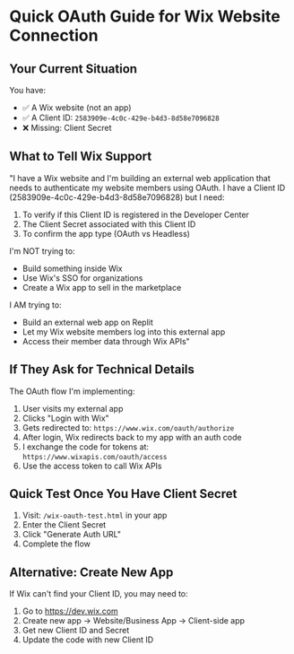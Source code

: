 # Quick OAuth Guide for Wix Website Connection

## Your Current Situation

You have:
- ✅ A Wix website (not an app)
- ✅ A Client ID: `2583909e-4c0c-429e-b4d3-8d58e7096828`
- ❌ Missing: Client Secret

## What to Tell Wix Support

"I have a Wix website and I'm building an external web application that needs to authenticate my website members using OAuth. I have a Client ID (2583909e-4c0c-429e-b4d3-8d58e7096828) but I need:

1. To verify if this Client ID is registered in the Developer Center
2. The Client Secret associated with this Client ID
3. To confirm the app type (OAuth vs Headless)

I'm NOT trying to:
- Build something inside Wix
- Use Wix's SSO for organizations
- Create a Wix app to sell in the marketplace

I AM trying to:
- Build an external web app on Replit
- Let my Wix website members log into this external app
- Access their member data through Wix APIs"

## If They Ask for Technical Details

The OAuth flow I'm implementing:
1. User visits my external app
2. Clicks "Login with Wix"
3. Gets redirected to: `https://www.wix.com/oauth/authorize`
4. After login, Wix redirects back to my app with an auth code
5. I exchange the code for tokens at: `https://www.wixapis.com/oauth/access`
6. Use the access token to call Wix APIs

## Quick Test Once You Have Client Secret

1. Visit: `/wix-oauth-test.html` in your app
2. Enter the Client Secret
3. Click "Generate Auth URL"
4. Complete the flow

## Alternative: Create New App

If Wix can't find your Client ID, you may need to:
1. Go to https://dev.wix.com
2. Create new app → Website/Business App → Client-side app
3. Get new Client ID and Secret
4. Update the code with new Client ID